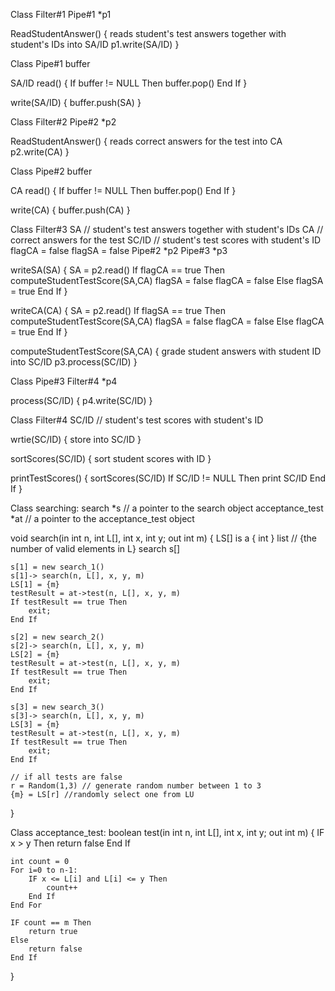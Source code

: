 Class Filter#1
Pipe#1 *p1

ReadStudentAnswer() {
	reads student's test answers together with student's IDs into SA/ID
	p1.write(SA/ID)
}



Class Pipe#1
buffer

SA/ID read() {
	If buffer != NULL Then
		buffer.pop()
	End If
}

write(SA/ID) {
	buffer.push(SA)
}



Class Filter#2
Pipe#2 *p2

ReadStudentAnswer() {
	reads correct answers for the test into CA
	p2.write(CA)
}


Class Pipe#2
buffer

CA read() {
	If buffer != NULL Then
		buffer.pop()
	End If
}

write(CA) {
	buffer.push(CA)
}



Class Filter#3
SA	// student's test answers together with student's IDs
CA 	// correct answers for the test
SC/ID	// student's test scores with student's ID
flagCA = false
flagSA = false
Pipe#2 *p2
Pipe#3 *p3

writeSA(SA) {
	SA = p2.read()
	If flagCA == true Then
		computeStudentTestScore(SA,CA)
		flagSA = false
		flagCA = false
	Else
		flagSA = true
	End If
}

writeCA(CA) {
	SA = p2.read()
	If flagSA == true Then
		computeStudentTestScore(SA,CA)
		flagSA = false
		flagCA = false
	Else
		flagCA = true
	End If
}

computeStudentTestScore(SA,CA) {
	grade student answers with student ID into SC/ID
	p3.process(SC/ID)
}



Class Pipe#3
Filter#4 *p4

process(SC/ID) {
	p4.write(SC/ID)
}



Class Filter#4
SC/ID	// student's test scores with student's ID

wrtie(SC/ID) {
	store into SC/ID
}

sortScores(SC/ID) {
	sort student scores with ID
}

printTestScores() {
	sortScores(SC/ID)
	If SC/ID != NULL Then
		print SC/ID
	End If
}

















Class searching:
search *s // a pointer to the search object
acceptance_test *at // a pointer to the acceptance_test object

void search(in int n, int L[], int x, int y; out int m) {
	LS[] is a { int } list // {the number of valid elements in L}
	search s[]
	
	s[1] = new search_1()
	s[1]-> search(n, L[], x, y, m)
	LS[1] = {m}
	testResult = at->test(n, L[], x, y, m)
	If testResult == true Then
		exit; 
	End If
	
	s[2] = new search_2()
	s[2]-> search(n, L[], x, y, m)
	LS[2] = {m}
	testResult = at->test(n, L[], x, y, m)
	If testResult == true Then
		exit; 
	End If
	
	s[3] = new search_3()
	s[3]-> search(n, L[], x, y, m)
	LS[3] = {m}
	testResult = at->test(n, L[], x, y, m)
	If testResult == true Then
		exit; 
	End If
	
	// if all tests are false
	r = Random(1,3) // generate random number between 1 to 3
	{m} = LS[r] //randomly select one from LU
}

Class acceptance_test:
boolean test(in int n, int L[], int x, int y; out int m) {
	IF x > y Then
		return false
	End If
	
	int count = 0
	For i=0 to n-1:
		IF x <= L[i] and L[i] <= y Then
			count++
		End If
	End For
	
	IF count == m Then
		return true
	Else
		return false
	End If
}




















